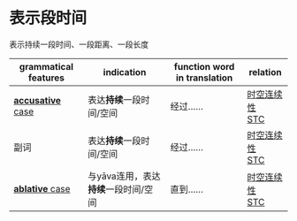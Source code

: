# 表示**段时间**

表示持续一段时间、一段距离、一段长度

|grammatical features|indication|function word in translation|relation|
|-|-|-|-|
|[**accusative** case](https://assets-hk.wikipali.org/pali-handbook/zh-Hans/declension/acc.html)|表达**持续**一段时间/空间|经过……|[时空连续性<br>STC](https://assets-hk.wikipali.org/pali-handbook/zh-Hans/basic-relation/acc/acc-stc.html)|
|副词|表达**持续**一段时间/空间|经过……|[时空连续性<br>STC](https://assets-hk.wikipali.org/pali-handbook/zh-Hans/basic-relation/acc/acc-stc.html)|
|[**ablative** case](https://assets-hk.wikipali.org/pali-handbook/zh-Hans/declension/abl.html)|与yāva连用，表达**持续**一段时间/空间|直到……|[时空连续性<br>STC](https://assets-hk.wikipali.org/pali-handbook/zh-Hans/basic-relation/acc/acc-stc.html)|
